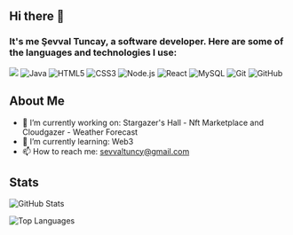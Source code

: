 ## Hi there 👋
### It's me Şevval Tuncay, a software developer. Here are some of the languages and technologies I use:
![](https://img.shields.io/badge/-JavaScript-F7DF1E?style=flat&logo=javascript&logoColor=black)
![Java](https://img.shields.io/badge/-Java-007396?style=flat&logo=java&logoColor=white)
![HTML5](https://img.shields.io/badge/-HTML-E34F26?style=flat&logo=html5&logoColor=white)
![CSS3](https://img.shields.io/badge/-CSS-1572B6?style=flat&logo=css3&logoColor=white)
![Node.js](https://img.shields.io/badge/-Node.js-339933?style=flat&logo=node.js&logoColor=white)
![React](https://img.shields.io/badge/-React-61DAFB?style=flat&logo=react&logoColor=black)
![MySQL](https://img.shields.io/badge/-MySQL-4479A1?style=flat&logo=mysql&logoColor=white)
![Git](https://img.shields.io/badge/-Git-F05032?style=flat&logo=git&logoColor=white)
![GitHub](https://img.shields.io/badge/-GitHub-181717?style=flat&logo=github&logoColor=white)

## About Me

- 🔭 I’m currently working on: Stargazer's Hall - Nft Marketplace and Cloudgazer - Weather Forecast
- 🌱 I’m currently learning: Web3
- 📫 How to reach me: sevvaltuncy@gmail.com

## Stats

![GitHub Stats](https://github-readme-stats.vercel.app/api?username=sevvaltuncay&show_icons=true&theme=radical)

![Top Languages](https://github-readme-stats.vercel.app/api/top-langs/?username=sevvaltuncay&layout=compact&theme=radical)



